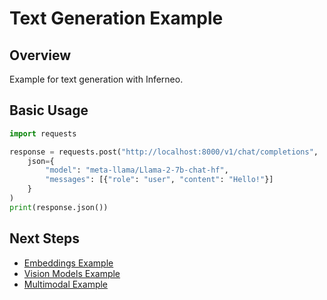 # Text Generation Example

## Overview

Example for text generation with Inferneo.

## Basic Usage

```python
import requests

response = requests.post("http://localhost:8000/v1/chat/completions", 
    json={
        "model": "meta-llama/Llama-2-7b-chat-hf",
        "messages": [{"role": "user", "content": "Hello!"}]
    }
)
print(response.json())
```

## Next Steps

- [Embeddings Example](embeddings.md)
- [Vision Models Example](vision-models.md)
- [Multimodal Example](multimodal.md) 